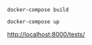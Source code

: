 ```docker-compose build```

```docker-compose up```

[http://localhost:8000/tests/](http://localhost:8000/tests/)